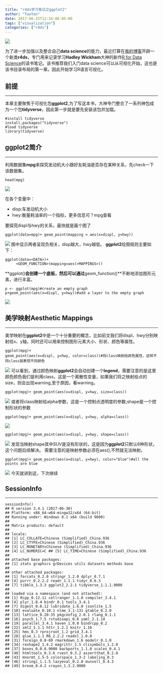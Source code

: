 ```yaml
---
title: "r4ds学习笔记之ggplot2"
author: "TaoYan"
date: 2017-06-25T12:34:08-05:00
tags: ["visualization"]
categories: ["r4ds"]
---
```


![](https://cdn.jsdelivr.net/gh/YTLogos/pic_link@master/img/20190819145900.png)

为了进一步加强以及整合自己**data science**的能力，最近打算在[我的博客](https://ytlogos.github.io/)开辟一个新类**r4ds**，专门用来记录学习**Hadley Wickham**大神的新作[R for Data Science](https://r4ds.had.co.nz/)的读书笔记。该书推荐我们入门data science可以从可视化开始，这也是该书目录布局的第一章。因此开始学习R语言可视化。

<!--more-->

## 前提
---
本章主要聚焦于可视化包**ggplot2**,为了写这本书，大神专门整合了一系列神包成为一个包**tidyverse**，因此第一步就是要先安装该包并加载。
```
#install tidyverse
install.packages("tidyverse")
#load tidyverse
library(tidyverse)
```
## ggplot2简介
---
利用数据集**mpg**来探究发动机大小跟好友耗油是否存在某种关系，先check一下该数据集。
```
head(mpg)
```

![](https://cdn.jsdelivr.net/gh/YTLogos/pic_link@master/img/20190819145912.png)

在各个变量中：
* disp:车发动机大小
* hwy:衡量耗油率的一个指标，更多信息可？mpg查看

要探究displ与hwy的关系，最快就是画个图了
```
ggplot(data=mpg)+ geom_point(mapping = aes(x=displ, y=hwy))
```
![](https://cdn.jsdelivr.net/gh/YTLogos/pic_link@master/img/20190819145926.png)
图中显示两者呈现负相关，disp越大，hwy越低。 
**ggplot2**绘图规则主要如下：
```
ggplot(data=<DATA>)+
     <GEOM_FUNCTION>(mapping=aes(>MAPPINGS>))
```
**ggplot()**会创建一个底板，然后可以通过**geom_function()**不断地添加图形元素，进行丰富。
```
p <- ggplot(mpg)#create an empty graph
p+geom_point(aes(x=displ, y=hwy))#add a layer to the empty graph
```
![](https://cdn.jsdelivr.net/gh/YTLogos/pic_link@master/img/20190819145941.png)

## 美学映射Aesthetic Mappings
----
美学映射在**ggplot2**中是一个十分重要的概念，比如前文我们将displ、hwy分别映射给x、y轴，同时还可以用来控制图形元素大小、形状、颜色等属性。
```
ggplot(mpg)+ 
geom_point(aes(x=displ, y=hwy, color=class))#将class映射给颜色属性，这样不同class就表现不同颜色
```
![](https://cdn.jsdelivr.net/gh/YTLogos/pic_link@master/img/20190819145951.png)
可以看到，通过颜色映射**ggplot2**会自动创建一个**legend**，需要注意的是这里颜色颜色我们是利用class，这是一个离散性变量，如果我们将之映射给点的size，则会出现warning,至于原因，看warning。
```
ggplot(mpg)+ geom_point(aes(x=displ, y=hwy, size=class))
```
![](https://cdn.jsdelivr.net/gh/YTLogos/pic_link@master/img/20190819150002.png)
或者将class映射给alpha参数，这是一个控制点透明度的参数;shape是一个控制形状的参数
```
ggplot(mpg)+ geom_point(aes(x=displ, y=hwy, alpha=class))
```
![](https://cdn.jsdelivr.net/gh/YTLogos/pic_link@master/img/20190819150015.png)
```
ggplot(mpg)+ geom_point(aes(x=displ, y=hwy, shape=class))
```
![](https://cdn.jsdelivr.net/gh/YTLogos/pic_link@master/img/20190819150026.png)
发现当映射shape其中SUV是没有形状的，这是因为**ggplot2**只默认6种形状，这个问题后续解决。 需要注意的是映射参数必须在aes(),不然就无法映射。
```
ggplot(mpg)+ geom_point(aes(x=displ, y=hwy), color="blue")#all the points are blue
```
![](https://cdn.jsdelivr.net/gh/YTLogos/pic_link@master/img/20190819150040.png)
今天就讲到这，下次继续
## SessionInfo
---
```
sessionInfo()
## R version 3.4.1 (2017-06-30)
## Platform: x86_64-w64-mingw32/x64 (64-bit)
## Running under: Windows 8.1 x64 (build 9600)
## 
## Matrix products: default
## 
## locale:
## [1] LC_COLLATE=Chinese (Simplified)_China.936 
## [2] LC_CTYPE=Chinese (Simplified)_China.936 
## [3] LC_MONETARY=Chinese (Simplified)_China.936
## [4] LC_NUMERIC=C ## [5] LC_TIME=Chinese (Simplified)_China.936 
## 
## attached base packages:
## [1] stats graphics grDevices utils datasets methods base 
## 
## other attached packages:
## [1] forcats_0.2.0 stringr_1.2.0 dplyr_0.7.1 
## [4] purrr_0.2.2.2 readr_1.1.1 tidyr_0.6.3 
## [7] tibble_1.3.3 ggplot2_2.2.1 tidyverse_1.1.1.9000
## 
## loaded via a namespace (and not attached):
## [1] Rcpp_0.12.11 cellranger_1.1.0 compiler_3.4.1 
## [4] plyr_1.8.4 bindr_0.1 tools_3.4.1 
## [7] digest_0.6.12 lubridate_1.6.0 jsonlite_1.5 
## [10] evaluate_0.10.1 nlme_3.1-131 gtable_0.2.0 
## [13] lattice_0.20-35 pkgconfig_2.0.1 rlang_0.1.1 
## [16] psych_1.7.5 rstudioapi_0.6 yaml_2.1.14 
## [19] parallel_3.4.1 haven_1.0.0 bindrcpp_0.2 
## [22] xml2_1.1.1 httr_1.2.1 knitr_1.16 
## [25] hms_0.3 rprojroot_1.2 grid_3.4.1 
## [28] glue_1.1.1 R6_2.2.2 readxl_1.0.0 
## [31] foreign_0.8-69 rmarkdown_1.6 modelr_0.1.0 
## [34] reshape2_1.4.2 magrittr_1.5 clisymbols_1.2.0 
## [37] boxes_0.0.0.9000 backports_1.1.0 scales_0.4.1 
## [40] htmltools_0.3.6 rvest_0.3.2 assertthat_0.2.0 
## [43] mnormt_1.5-5 colorspace_1.3-2 labeling_0.3 
## [46] stringi_1.1.5 lazyeval_0.2.0 munsell_0.4.3 
## [49] broom_0.4.2 crayon_1.3.2.9000
```

